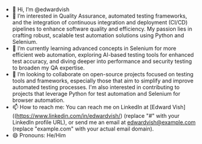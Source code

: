 - 👋 Hi, I’m @edwardvish
- 👀 I’m interested in Quality Assurance, automated testing frameworks, and the integration of continuous integration and deployment (CI/CD) pipelines to enhance software quality and efficiency. My passion lies in crafting robust, scalable test automation solutions using Python and Selenium.
- 🌱 I’m currently learning advanced concepts in Selenium for more efficient web automation, exploring AI-based testing tools for enhanced test accuracy, and diving deeper into performance and security testing to broaden my QA expertise.
- 💞️ I’m looking to collaborate on open-source projects focused on testing tools and frameworks, especially those that aim to simplify and improve automated testing processes. I'm also interested in contributing to projects that leverage Python for test automation and Selenium for browser automation.
- 📫 How to reach me: You can reach me on LinkedIn at [Edward Vish]((https://www.linkedin.com/in/edwardvish/) (replace "#" with your LinkedIn profile URL), or send me an email at edwardvish@example.com (replace "example.com" with your actual email domain).
- 😄 Pronouns: He/Him

